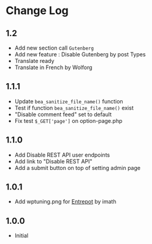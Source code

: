 # Change Log

## 1.2
- Add new section call `Gutenberg`
- Add new feature : Disable Gutenberg by post Types
- Translate ready
- Translate in French by Wolforg

## 1.1.1
- Update `bea_sanitize_file_name()` function
- Test if function `bea_sanitize_file_name()` exist
- "Disable comment feed" set to default
- Fix test `$_GET['page']` on option-page.php

## 1.1.0
- Add Disable REST API user endpoints
- Add link to "Disable REST API"
- Add a submit button on top of setting admin page

## 1.0.1
- Add wptuning.png for [Entrepot](https://github.com/imath/entrepot/ "Entrepot") by imath

## 1.0.0

- Initial
